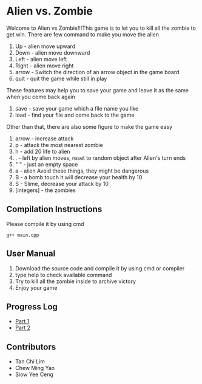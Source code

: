# Alien vs. Zombie

Welcome to Alien vs Zombie!!!This game is to let you to kill all the zombie to get win. There are few command to make you move the alien
1. Up - alien move upward
2. Down - alien move downward
3. Left - alien move left
4. Right - alien move right
5. arrow - Switch the direction of an arrow object in the game board
6. quit - quit the game while still in play

These features may help you to save your game and leave it as the same when you come back again
1. save - save your game which a file name you like
2. load - find your file and come back to the game

Other than that, there are also some figure to make the game easy
1. arrow - increase attack
2. p - attack the most nearest zombie
3. h - add 20 life to alien
4. . - left by alien moves, reset to random object after Alien's turn ends
5. " " - just an empty space    
7.  a - alien
Avoid these things, they might be dangerous
1. B - a bomb touch it will decrease your health by 10
2. S - Slime, decrease your attack by 10
3. [integers] - the zombies
## Compilation Instructions

Please compile it by using cmd

```
g++ main.cpp
```

## User Manual

1. Download the source code and compile it by using cmd or compiler
2. type help to check available command
3. Try to kill all the zombie inside to archive victory
4. Enjoy your game

## Progress Log

- [Part 1](PART1.md)
- [Part 2](https://github.com/SiowYeeceng/TCP1101-Assignment_Part2/blob/0986e5b09651739a020c55eb297595660066dd8b/PART2.md)

## Contributors

- Tan Chi Lim
- Chew Ming Yao
- Siow Yee Ceng
